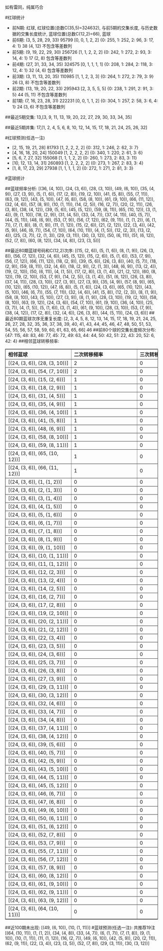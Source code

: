 <!-- 
.. title: 大乐透11074期(2011-06-27)数据分析报告
.. slug: dlott-11074-2011-06-27-report
.. date: 2011-06-28 08:00:00 UTC+08:00
.. tags: Lottery
.. link: 
.. description: 
.. type: text
-->

如有雷同，纯属巧合

<!-- TEASER_END-->

#红球统计

- 前N期: 红球, 红球位置(总数C(35,5)=324632), 与前5期的交集长度, 与历史数据的交集长度统计, 蓝球位置(总数C(12,2)=66), 蓝球
- 前6期: (3, 5, 28, 29, 33) 95799 [0, 0, 1, 2, 2] {0: 255, 1: 252, 2: 96, 3: 17, 4: 1} 38 (4, 12) 不包含等差数列
- 前5期: (9, 19, 22, 29, 30) 256726 [1, 1, 2, 2, 2] {0: 242, 1: 272, 2: 93, 3: 14, 4: 1} 17 (2, 8) 包含等差数列
- 前4期: (27, 31, 33, 34, 35) 324575 [0, 1, 1, 1, 1] {0: 208, 1: 284, 2: 118, 3: 12, 4: 1} 32 (4, 6) 包含等差数列
- 前3期: (3, 11, 13, 20, 35) 110985 [1, 1, 2, 3, 3] {0: 264, 1: 272, 2: 79, 3: 9} 26 (3, 8) 不包含等差数列
- 前2期: (13, 19, 20, 22, 33) 295943 [2, 3, 5, 5, 5] {0: 238, 1: 291, 2: 91, 3: 5} 44 (5, 11) 不包含等差数列
- 前1期: (7, 16, 23, 28, 31) 222231 [0, 0, 1, 1, 2] {0: 304, 1: 257, 2: 58, 3: 6, 4: 1} 24 (3, 6) 不包含等差数列

##最近5期交集:
13,[3, 9, 11, 13, 19, 20, 22, 27, 29, 30, 33, 34, 35]

##最近5期并集:
17,[1, 2, 4, 5, 6, 8, 10, 12, 14, 15, 17, 18, 21, 24, 25, 26, 32]

#红球预测(任选一注)

- [2, 15, 19, 21, 28] 81793 [1, 2, 2, 2, 2] {0: 312, 1: 246, 2: 62, 3: 7}
- [4, 16, 18, 20, 24] 150049 [1, 2, 2, 2, 2] {0: 340, 1: 220, 2: 61, 3: 6}
- [5, 6, 7, 27, 32] 155068 [1, 1, 1, 2, 2] {0: 260, 1: 273, 2: 83, 3: 11}
- [10, 12, 13, 14, 31] 260893 [1, 2, 2, 2, 2] {0: 273, 1: 267, 2: 83, 3: 4}
- [1, 8, 17, 23, 29] 27938 [1, 1, 1, 1, 2] {0: 272, 1: 271, 2: 81, 3: 3}

#蓝球统计

##蓝球频率分析:
[(36, (4, 10)), (24, (3, 6)), (28, (3, 10)), (49, (6, 10)), (35, (4, 9)), (27, (3, 9)), (5, (1, 6)), (17, (2, 8)), (19, (2, 10)), (41, (5, 8)), (55, (7, 11)), (63, (9, 12)), (43, (5, 10)), (47, (6, 8)), (58, (8, 10)), (61, (9, 10)), (66, (11, 12)), (32, (4, 6)), (57, (8, 9)), (10, (1, 11)), (14, (2, 5)), (16, (2, 7)), (20, (2, 11)), (26, (3, 8)), (38, (4, 12)), (39, (5, 6)), (45, (5, 12)), (59, (8, 11)), (65, (10, 12)), (3, (1, 4)), (9, (1, 10)), (18, (2, 9)), (31, (4, 5)), (33, (4, 7)), (37, (4, 11)), (40, (5, 7)), (44, (5, 11)), (48, (6, 9)), (53, (7, 9)), (56, (7, 12)), (62, (9, 11)), (1, (1, 2)), (6, (1, 7)), (7, (1, 8)), (8, (1, 9)), (11, (1, 12)), (15, (2, 6)), (21, (2, 12)), (22, (3, 4)), (42, (5, 9)), (46, (6, 7)), (54, (7, 10)), (64, (10, 11)), (4, (1, 5)), (12, (2, 3)), (13, (2, 4)), (25, (3, 7)), (2, (1, 3)), (29, (3, 11)), (30, (3, 12)), (50, (6, 11)), (51, (6, 12)), (52, (7, 8)), (60, (8, 12)), (34, (4, 8)), (23, (3, 5))]

##最近80期蓝球号码和C(12,2)次序:
[(15, (2, 6)), (5, (1, 6)), (8, (1, 9)), (26, (3, 8)), (56, (7, 12)), (32, (4, 6)), (45, (5, 12)), (15, (2, 6)), (5, (1, 6)), (53, (7, 9)), (56, (7, 12)), (66, (11, 12)), (18, (2, 9)), (39, (5, 6)), (26, (3, 8)), (40, (5, 7)), (18, (2, 9)), (59, (8, 11)), (32, (4, 6)), (18, (2, 9)), (2, (1, 3)), (48, (6, 9)), (13, (2, 4)), (19, (2, 10)), (50, (6, 11)), (4, (1, 5)), (17, (2, 8)), (3, (1, 4)), (21, (2, 12)), (60, (8, 12)), (19, (2, 10)), (53, (7, 9)), (14, (2, 5)), (3, (1, 4)), (51, (6, 12)), (26, (3, 8)), (37, (4, 11)), (28, (3, 10)), (27, (3, 9)), (27, (3, 9)), (35, (4, 9)), (57, (8, 9)), (65, (10, 12)), (65, (10, 12)), (47, (6, 8)), (5, (1, 6)), (24, (3, 6)), (65, (10, 12)), (43, (5, 10)), (46, (6, 7)), (55, (7, 11)), (32, (4, 6)), (41, (5, 8)), (12, (2, 3)), (8, (1, 9)), (58, (8, 10)), (43, (5, 10)), (27, (3, 9)), (8, (1, 9)), (28, (3, 10)), (19, (2, 10)), (58, (8, 10)), (63, (9, 12)), (24, (3, 6)), (54, (7, 10)), (61, (9, 10)), (36, (4, 10)), (25, (3, 7)), (4, (1, 5)), (5, (1, 6)), (3, (1, 4)), (61, (9, 10)), (28, (3, 10)), (53, (7, 9)), (38, (4, 12)), (17, (2, 8)), (32, (4, 6)), (26, (3, 8)), (44, (5, 11)), (24, (3, 6))]
##最近80期蓝球次序无重复长度:
[2, 3, 4, 5, 8, 12, 13, 14, 15, 17, 18, 19, 21, 24, 25, 26, 27, 28, 32, 35, 36, 37, 38, 39, 40, 41, 43, 44, 45, 46, 47, 48, 50, 51, 53, 54, 55, 56, 57, 58, 59, 60, 61, 63, 65, 66] 46
##前80个球的交集长度频次分布:
{47: 115, 48: 83, 46: 77, 45: 72, 49: 63, 44: 44, 50: 42, 51: 22, 43: 20, 52: 6, 42: 4}
##相邻蓝球转移频率:
<table border="1" class="table table-striped dataframe">
  <thead>
    <tr style="text-align: left;">
      <th style="min-width: 200px;">相邻蓝球</th>
      <th style="min-width: 200px;">二次转移频率</th>
      <th style="min-width: 200px;">三次转移频率</th>
    </tr>
  </thead>
  <tbody>
    <tr>
      <td>  [(24, (3, 6)), (28, (3, 10))]</td>
      <td> 2</td>
      <td> 0</td>
    </tr>
    <tr>
      <td>  [(24, (3, 6)), (54, (7, 10))]</td>
      <td> 2</td>
      <td> 0</td>
    </tr>
    <tr>
      <td>   [(24, (3, 6)), (15, (2, 6))]</td>
      <td> 1</td>
      <td> 0</td>
    </tr>
    <tr>
      <td>   [(24, (3, 6)), (18, (2, 9))]</td>
      <td> 1</td>
      <td> 0</td>
    </tr>
    <tr>
      <td>   [(24, (3, 6)), (31, (4, 5))]</td>
      <td> 1</td>
      <td> 0</td>
    </tr>
    <tr>
      <td>   [(24, (3, 6)), (35, (4, 9))]</td>
      <td> 1</td>
      <td> 0</td>
    </tr>
    <tr>
      <td>  [(24, (3, 6)), (36, (4, 10))]</td>
      <td> 1</td>
      <td> 0</td>
    </tr>
    <tr>
      <td>   [(24, (3, 6)), (41, (5, 8))]</td>
      <td> 1</td>
      <td> 0</td>
    </tr>
    <tr>
      <td>   [(24, (3, 6)), (48, (6, 9))]</td>
      <td> 1</td>
      <td> 0</td>
    </tr>
    <tr>
      <td>  [(24, (3, 6)), (58, (8, 10))]</td>
      <td> 1</td>
      <td> 0</td>
    </tr>
    <tr>
      <td>  [(24, (3, 6)), (59, (8, 11))]</td>
      <td> 1</td>
      <td> 0</td>
    </tr>
    <tr>
      <td> [(24, (3, 6)), (65, (10, 12))]</td>
      <td> 1</td>
      <td> 0</td>
    </tr>
    <tr>
      <td> [(24, (3, 6)), (66, (11, 12))]</td>
      <td> 1</td>
      <td> 0</td>
    </tr>
    <tr>
      <td>    [(24, (3, 6)), (1, (1, 2))]</td>
      <td> 0</td>
      <td> 0</td>
    </tr>
    <tr>
      <td>    [(24, (3, 6)), (2, (1, 3))]</td>
      <td> 0</td>
      <td> 0</td>
    </tr>
    <tr>
      <td>    [(24, (3, 6)), (3, (1, 4))]</td>
      <td> 0</td>
      <td> 0</td>
    </tr>
    <tr>
      <td>    [(24, (3, 6)), (4, (1, 5))]</td>
      <td> 0</td>
      <td> 0</td>
    </tr>
    <tr>
      <td>    [(24, (3, 6)), (5, (1, 6))]</td>
      <td> 0</td>
      <td> 0</td>
    </tr>
    <tr>
      <td>    [(24, (3, 6)), (6, (1, 7))]</td>
      <td> 0</td>
      <td> 0</td>
    </tr>
    <tr>
      <td>    [(24, (3, 6)), (7, (1, 8))]</td>
      <td> 0</td>
      <td> 0</td>
    </tr>
    <tr>
      <td>    [(24, (3, 6)), (8, (1, 9))]</td>
      <td> 0</td>
      <td> 0</td>
    </tr>
    <tr>
      <td>   [(24, (3, 6)), (9, (1, 10))]</td>
      <td> 0</td>
      <td> 0</td>
    </tr>
    <tr>
      <td>  [(24, (3, 6)), (10, (1, 11))]</td>
      <td> 0</td>
      <td> 0</td>
    </tr>
    <tr>
      <td>  [(24, (3, 6)), (11, (1, 12))]</td>
      <td> 0</td>
      <td> 0</td>
    </tr>
    <tr>
      <td>   [(24, (3, 6)), (12, (2, 3))]</td>
      <td> 0</td>
      <td> 0</td>
    </tr>
    <tr>
      <td>   [(24, (3, 6)), (13, (2, 4))]</td>
      <td> 0</td>
      <td> 0</td>
    </tr>
    <tr>
      <td>   [(24, (3, 6)), (14, (2, 5))]</td>
      <td> 0</td>
      <td> 0</td>
    </tr>
    <tr>
      <td>   [(24, (3, 6)), (16, (2, 7))]</td>
      <td> 0</td>
      <td> 0</td>
    </tr>
    <tr>
      <td>   [(24, (3, 6)), (17, (2, 8))]</td>
      <td> 0</td>
      <td> 0</td>
    </tr>
    <tr>
      <td>  [(24, (3, 6)), (19, (2, 10))]</td>
      <td> 0</td>
      <td> 0</td>
    </tr>
    <tr>
      <td>  [(24, (3, 6)), (20, (2, 11))]</td>
      <td> 0</td>
      <td> 0</td>
    </tr>
    <tr>
      <td>  [(24, (3, 6)), (21, (2, 12))]</td>
      <td> 0</td>
      <td> 0</td>
    </tr>
    <tr>
      <td>   [(24, (3, 6)), (22, (3, 4))]</td>
      <td> 0</td>
      <td> 0</td>
    </tr>
    <tr>
      <td>   [(24, (3, 6)), (23, (3, 5))]</td>
      <td> 0</td>
      <td> 0</td>
    </tr>
    <tr>
      <td>   [(24, (3, 6)), (24, (3, 6))]</td>
      <td> 0</td>
      <td> 0</td>
    </tr>
    <tr>
      <td>   [(24, (3, 6)), (25, (3, 7))]</td>
      <td> 0</td>
      <td> 0</td>
    </tr>
    <tr>
      <td>   [(24, (3, 6)), (26, (3, 8))]</td>
      <td> 0</td>
      <td> 0</td>
    </tr>
    <tr>
      <td>   [(24, (3, 6)), (27, (3, 9))]</td>
      <td> 0</td>
      <td> 0</td>
    </tr>
    <tr>
      <td>  [(24, (3, 6)), (29, (3, 11))]</td>
      <td> 0</td>
      <td> 0</td>
    </tr>
    <tr>
      <td>  [(24, (3, 6)), (30, (3, 12))]</td>
      <td> 0</td>
      <td> 0</td>
    </tr>
    <tr>
      <td>   [(24, (3, 6)), (32, (4, 6))]</td>
      <td> 0</td>
      <td> 0</td>
    </tr>
    <tr>
      <td>   [(24, (3, 6)), (33, (4, 7))]</td>
      <td> 0</td>
      <td> 0</td>
    </tr>
    <tr>
      <td>   [(24, (3, 6)), (34, (4, 8))]</td>
      <td> 0</td>
      <td> 0</td>
    </tr>
    <tr>
      <td>  [(24, (3, 6)), (37, (4, 11))]</td>
      <td> 0</td>
      <td> 0</td>
    </tr>
    <tr>
      <td>  [(24, (3, 6)), (38, (4, 12))]</td>
      <td> 0</td>
      <td> 0</td>
    </tr>
    <tr>
      <td>   [(24, (3, 6)), (39, (5, 6))]</td>
      <td> 0</td>
      <td> 0</td>
    </tr>
    <tr>
      <td>   [(24, (3, 6)), (40, (5, 7))]</td>
      <td> 0</td>
      <td> 0</td>
    </tr>
    <tr>
      <td>   [(24, (3, 6)), (42, (5, 9))]</td>
      <td> 0</td>
      <td> 0</td>
    </tr>
    <tr>
      <td>  [(24, (3, 6)), (43, (5, 10))]</td>
      <td> 0</td>
      <td> 0</td>
    </tr>
    <tr>
      <td>  [(24, (3, 6)), (44, (5, 11))]</td>
      <td> 0</td>
      <td> 0</td>
    </tr>
    <tr>
      <td>  [(24, (3, 6)), (45, (5, 12))]</td>
      <td> 0</td>
      <td> 0</td>
    </tr>
    <tr>
      <td>   [(24, (3, 6)), (46, (6, 7))]</td>
      <td> 0</td>
      <td> 0</td>
    </tr>
    <tr>
      <td>   [(24, (3, 6)), (47, (6, 8))]</td>
      <td> 0</td>
      <td> 0</td>
    </tr>
    <tr>
      <td>  [(24, (3, 6)), (49, (6, 10))]</td>
      <td> 0</td>
      <td> 0</td>
    </tr>
    <tr>
      <td>  [(24, (3, 6)), (50, (6, 11))]</td>
      <td> 0</td>
      <td> 0</td>
    </tr>
    <tr>
      <td>  [(24, (3, 6)), (51, (6, 12))]</td>
      <td> 0</td>
      <td> 0</td>
    </tr>
    <tr>
      <td>   [(24, (3, 6)), (52, (7, 8))]</td>
      <td> 0</td>
      <td> 0</td>
    </tr>
    <tr>
      <td>   [(24, (3, 6)), (53, (7, 9))]</td>
      <td> 0</td>
      <td> 0</td>
    </tr>
    <tr>
      <td>  [(24, (3, 6)), (55, (7, 11))]</td>
      <td> 0</td>
      <td> 0</td>
    </tr>
    <tr>
      <td>  [(24, (3, 6)), (56, (7, 12))]</td>
      <td> 0</td>
      <td> 0</td>
    </tr>
    <tr>
      <td>   [(24, (3, 6)), (57, (8, 9))]</td>
      <td> 0</td>
      <td> 0</td>
    </tr>
    <tr>
      <td>  [(24, (3, 6)), (60, (8, 12))]</td>
      <td> 0</td>
      <td> 0</td>
    </tr>
    <tr>
      <td>  [(24, (3, 6)), (61, (9, 10))]</td>
      <td> 0</td>
      <td> 0</td>
    </tr>
    <tr>
      <td>  [(24, (3, 6)), (62, (9, 11))]</td>
      <td> 0</td>
      <td> 0</td>
    </tr>
    <tr>
      <td>  [(24, (3, 6)), (63, (9, 12))]</td>
      <td> 0</td>
      <td> 0</td>
    </tr>
    <tr>
      <td> [(24, (3, 6)), (64, (10, 11))]</td>
      <td> 0</td>
      <td> 0</td>
    </tr>
  </tbody>
</table>
##近100期未出现:
[(49, (6, 10)), (10, (1, 11))]
#蓝球预测(任选一注):
共推荐19注
[(64, (10, 11)), (1, (1, 2)), (34, (4, 8)), (33, (4, 7)), (6, (1, 7)), (7, (1, 8)), (9, (1, 10)), (10, (1, 11)), (11, (1, 12)), (16, (2, 7)), (49, (6, 10)), (42, (5, 9)), (20, (2, 11)), (62, (9, 11)), (22, (3, 4)), (23, (3, 5)), (52, (7, 8)), (29, (3, 11)), (30, (3, 12))]

